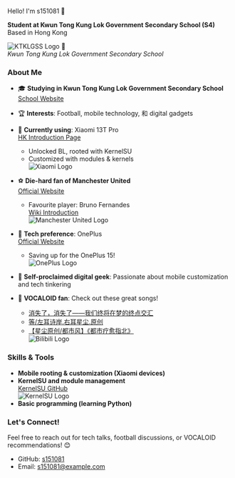 Hello! I'm s151081 👋

**Student at Kwun Tong Kung Lok Government Secondary School (S4)**  
Based in Hong Kong  

![KTKLGSS Logo](https://www.ktklgss.edu.hk/it-school/php/webcms/public/data/school_logo.jpg) 🏫  
*Kwun Tong Kung Lok Government Secondary School*  

### About Me  
- 🎓 **Studying in Kwun Tong Kung Lok Government Secondary School**  
  [School Website](https://example.com/school-website)  

- 🏆 **Interests**: Football, mobile technology, 和 digital gadgets  

- 📱 **Currently using**: Xiaomi 13T Pro  
  [HK Introduction Page](https://www.mi.com/hk/xiaomi13t-pro)  
  - Unlocked BL, rooted with KernelSU  
  - Customized with modules & kernels  
  ![Xiaomi Logo](https://www.mi.com/static/images/logo.png)  

- ⚽️ **Die-hard fan of Manchester United**  
  [Official Website](https://www.manutd.com)  
  - Favourite player: Bruno Fernandes  
  [Wiki Introduction](https://en.wikipedia.org/wiki/Bruno_Fernandes)  
  ![Manchester United Logo](https://assets.manutd.com/manutd.com/2023/07/ManUtd-crest-2023-24.png)  

- 📱 **Tech preference**: OnePlus  
  [Official Website](https://www.oneplus.com)  
  - Saving up for the OnePlus 15!  
  ![OnePlus Logo](https://www.oneplus.com/static/media/oneplus-logo-black.4a3d0a45.svg)  

- 🔧 **Self-proclaimed digital geek**: Passionate about mobile customization and tech tinkering  

- 🎵 **VOCALOID fan**: Check out these great songs!  
  - [消失了，消失了——我们终将在梦的终点交汇](https://www.bilibili.com/video/AV123456)  
  - [等/左耳诗岸.右耳星尘.原创](https://www.bilibili.com/video/AV789012)  
  - [【星尘原创/都市风】《都市疗愈指北》](https://www.bilibili.com/video/AV345678)  
  ![Bilibili Logo](https://i0.hdslb.com/bfs/face/8d4b0d5b9a409c0e9c5b7a3b9b0e5c7a50a5e00.png)  

### Skills & Tools  
- **Mobile rooting & customization (Xiaomi devices)**  
- **KernelSU and module management**  
  [KernelSU GitHub](https://github.com/tiann/KernelSU)  
  ![KernelSU Logo](https://github.com/tiann/KernelSU/raw/master/logo.png)  
- **Basic programming (learning Python)**  

### Let's Connect!  
Feel free to reach out for tech talks, football discussions, or VOCALOID recommendations! 😊  
- GitHub: [s151081](https://github.com/s151081)  
- Email: s151081@example.com  
